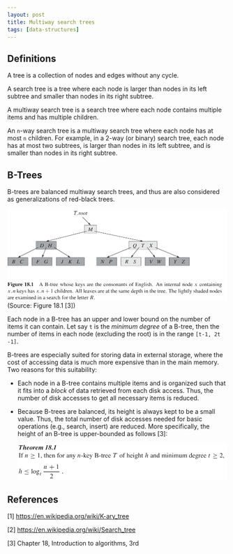 ```yaml
---
layout: post
title: Multiway search trees
tags: [data-structures]
---
```


## Definitions

A tree is a collection of nodes and edges without any cycle.

A search tree is a tree where each node is larger than nodes in its left subtree and smaller than nodes in its right subtree.

A multiway search tree is a search tree where each node contains multiple items and has multiple children.

An `n`-way search tree is a multiway search tree where each node has at most `n` children. For example, in a 2-way (or binary) search tree, each node has at most two subtrees, is larger than nodes in its left subtree, and is smaller than nodes in its right subtree.

## B-Trees

B-trees are balanced multiway search trees, and thus are also considered as generalizations of red-black trees.

![b-trees](/assets/imgs/trees/b-trees.png)
(Source: Figure 18.1 [3])

Each node in a B-tree has an upper and lower bound on the number of items it can contain. Let say `t` is the _minimum degree_ of a B-tree, then the number of items in each node (excluding the root) is in the range `[t-1, 2t -1]`.

B-trees are especially suited for storing data in external storage, where the cost of accessing data is much more expensive than in the main memory. Two reasons for this suitability:
- Each node in a B-tree contains multiple items and is organized such that it fits into a _block_ of data retrieved from each disk access. Thus, the number of disk accesses to get all necessary items is reduced.
- Because B-trees are balanced, its height is always kept to be a small value. Thus, the total number of disk accesses needed for basic operations (e.g., search, insert) are reduced. More specifically, the height of an B-tree is upper-bounded as follows [3]:

  ![b-trees](/assets/imgs/trees/b-trees-height.png)

## References

[1] https://en.wikipedia.org/wiki/K-ary_tree

[2] https://en.wikipedia.org/wiki/Search_tree

[3] Chapter 18, Introduction to algorithms, 3rd

